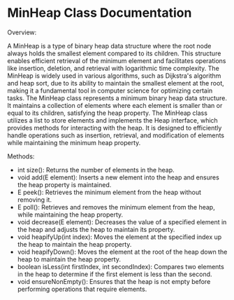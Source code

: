 # MinHeap Class Documentation

Overview:

A MinHeap is a type of binary heap data structure where the root node always holds the smallest element compared to its children. This structure enables efficient retrieval of the minimum element and facilitates operations like insertion, deletion, and retrieval with logarithmic time complexity. The MinHeap is widely used in various algorithms, such as Dijkstra's algorithm and heap sort, due to its ability to maintain the smallest element at the root, making it a fundamental tool in computer science for optimizing certain tasks. The MinHeap class represents a minimum binary heap data structure. It maintains a collection of elements where each element is smaller than or equal to its children, satisfying the heap property. The MinHeap class utilizes a list to store elements and implements the Heap interface, which provides methods for interacting with the heap. It is designed to efficiently handle operations such as insertion, retrieval, and modification of elements while maintaining the minimum heap property.

Methods: 

* int size(): Returns the number of elements in the heap.
* void add(E element): Inserts a new element into the heap and ensures the heap property is maintained.
* E peek(): Retrieves the minimum element from the heap without removing it.
* E poll(): Retrieves and removes the minimum element from the heap, while maintaining the heap property.
* void decrease(E element): Decreases the value of a specified element in the heap and adjusts the heap to maintain its property.
* void heapifyUp(int index): Moves the element at the specified index up the heap to maintain the heap property.
* void heapifyDown(): Moves the element at the root of the heap down the heap to maintain the heap property.
* boolean isLess(int firstIndex, int secondIndex): Compares two elements in the heap to determine if the first element is less than the second.
* void ensureNonEmpty(): Ensures that the heap is not empty before performing operations that require elements.
